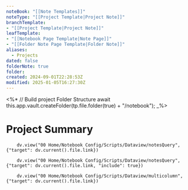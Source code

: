 ```yaml
---
noteBook: "[[Note Templates]]"
noteType: "[[Project Template|Project Note]]"
branchTemplate: 
- "[[Project Template|Project Note]]"
leafTemplate: 
- "[[Notebook Page Template|Note Page]]"
- "[[Folder Note Page Template|Folder Note]]"
aliases:
  - Projects
dated: false
folderNote: true
folder:
created: 2024-09-01T22:28:53Z
modified: 2025-01-05T16:27:30Z
---
```

<%*
// Build project Folder Structure
await this.app.vault.createFolder(tp.file.folder(true) + "/notebook");
_%>
# Project Summary

``` dataviewjs
    dv.view("00 Home/Notebook Config/Scripts/Dataview/notesQuery", {"target": dv.current().file.link})
```

``` dataviewjs
    dv.view("00 Home/Notebook Config/Scripts/Dataview/notesQuery", {"target": dv.current().file.link, "include": true})
```

``` dataviewjs
    dv.view("00 Home/Notebook Config/Scripts/Dataview/multicolumn", {"target": dv.current().file.link})
```

